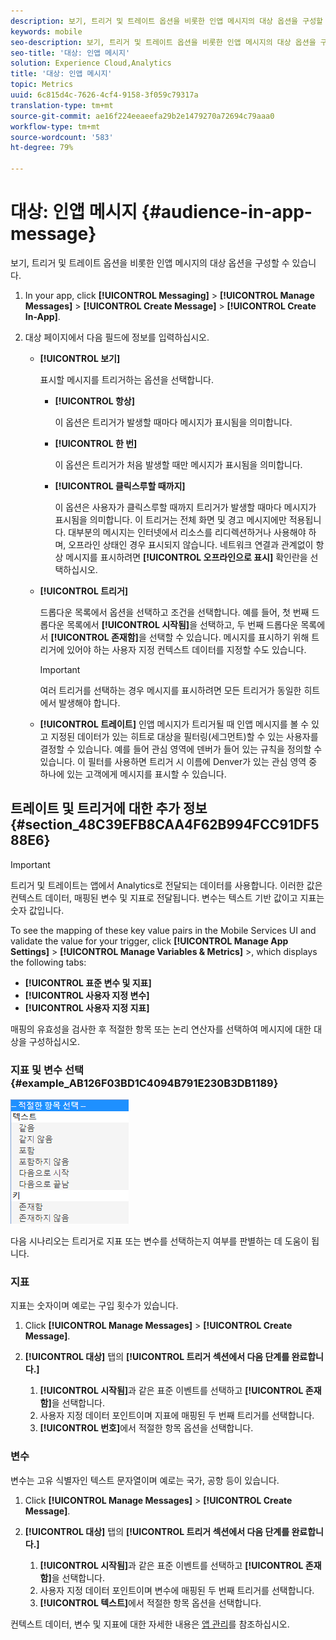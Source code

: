```yaml
---
description: 보기, 트리거 및 트레이트 옵션을 비롯한 인앱 메시지의 대상 옵션을 구성할 수 있습니다.
keywords: mobile
seo-description: 보기, 트리거 및 트레이트 옵션을 비롯한 인앱 메시지의 대상 옵션을 구성할 수 있습니다.
seo-title: '대상: 인앱 메시지'
solution: Experience Cloud,Analytics
title: '대상: 인앱 메시지'
topic: Metrics
uuid: 6c815d4c-7626-4cf4-9158-3f059c79317a
translation-type: tm+mt
source-git-commit: ae16f224eeaeefa29b2e1479270a72694c79aaa0
workflow-type: tm+mt
source-wordcount: '583'
ht-degree: 79%

---
```



# 대상: 인앱 메시지 {#audience-in-app-message}

보기, 트리거 및 트레이트 옵션을 비롯한 인앱 메시지의 대상 옵션을 구성할 수 있습니다.

1. In your app, click **[!UICONTROL Messaging]** > **[!UICONTROL Manage Messages]** > **[!UICONTROL Create Message]** > **[!UICONTROL Create In-App]**.
1. 대상 페이지에서 다음 필드에 정보를 입력하십시오.

   * **[!UICONTROL 보기]**

      표시할 메시지를 트리거하는 옵션을 선택합니다.

      * **[!UICONTROL 항상]**

         이 옵션은 트리거가 발생할 때마다 메시지가 표시됨을 의미합니다.

      * **[!UICONTROL 한 번]**

         이 옵션은 트리거가 처음 발생할 때만 메시지가 표시됨을 의미합니다.

      * **[!UICONTROL 클릭스루할 때까지]**

         이 옵션은 사용자가 클릭스루할 때까지 트리거가 발생할 때마다 메시지가 표시됨을 의미합니다. 이 트리거는 전체 화면 및 경고 메시지에만 적용됩니다. 대부분의 메시지는 인터넷에서 리소스를 리디렉션하거나 사용해야 하며, 오프라인 상태인 경우 표시되지 않습니다. 네트워크 연결과 관계없이 항상 메시지를 표시하려면 **[!UICONTROL 오프라인으로 표시]** 확인란을 선택하십시오.
   * **[!UICONTROL 트리거]**

      드롭다운 목록에서 옵션을 선택하고 조건을 선택합니다. 예를 들어, 첫 번째 드롭다운 목록에서 **[!UICONTROL 시작됨]**&#x200B;을 선택하고, 두 번째 드롭다운 목록에서 **[!UICONTROL 존재함]**&#x200B;을 선택할 수 있습니다. 메시지를 표시하기 위해 트리거에 있어야 하는 사용자 지정 컨텍스트 데이터를 지정할 수도 있습니다.

      >[!IMPORTANT]
      >
      >여러 트리거를 선택하는 경우 메시지를 표시하려면 모든 트리거가 동일한 히트에서 발생해야 합니다.

   * **[!UICONTROL 트레이트]**
인앱 메시지가 트리거될 때 인앱 메시지를 볼 수 있고 지정된 데이터가 있는 히트로 대상을 필터링(세그먼트)할 수 있는 사용자를 결정할 수 있습니다. 예를 들어 관심 영역에 덴버가 들어 있는 규칙을 정의할 수 있습니다. 이 필터를 사용하면 트리거 시 이름에 Denver가 있는 관심 영역 중 하나에 있는 고객에게 메시지를 표시할 수 있습니다.



## 트레이트 및 트리거에 대한 추가 정보 {#section_48C39EFB8CAA4F62B994FCC91DF588E6}

>[!IMPORTANT]
>
>트리거 및 트레이트는 앱에서 Analytics로 전달되는 데이터를 사용합니다. 이러한 값은 컨텍스트 데이터, 매핑된 변수 및 지표로 전달됩니다. 변수는 텍스트 기반 값이고 지표는 숫자 값입니다.

To see the mapping of these key value pairs in the Mobile Services UI and validate the value for your trigger, click **[!UICONTROL Manage App Settings]** >  **[!UICONTROL Manage Variables &amp; Metrics]** >, which displays the following tabs:

* **[!UICONTROL 표준 변수 및 지표]**
* **[!UICONTROL 사용자 지정 변수]**
* **[!UICONTROL 사용자 지정 지표]**

매핑의 유효성을 검사한 후 적절한 항목 또는 논리 연산자를 선택하여 메시지에 대한 대상을 구성하십시오.

### 지표 및 변수 선택 {#example_AB126F03BD1C4094B791E230B3DB1189}

![트리거 옵션](assets/custom_trigger_matcher_options.png)

다음 시나리오는 트리거로 지표 또는 변수를 선택하는지 여부를 판별하는 데 도움이 됩니다.

### 지표

지표는 숫자이며 예로는 구입 횟수가 있습니다.

1. Click **[!UICONTROL Manage Messages]** > **[!UICONTROL Create Message]**.
1. **[!UICONTROL 대상]** 탭의 **[!UICONTROL 트리거 섹션에서 다음 단계를 완료합니다.]**

   1. **[!UICONTROL 시작됨]**&#x200B;과 같은 표준 이벤트를 선택하고 **[!UICONTROL 존재함]**&#x200B;을 선택합니다.
   1. 사용자 지정 데이터 포인트이며 지표에 매핑된 두 번째 트리거를 선택합니다.
   1. **[!UICONTROL 번호]**&#x200B;에서 적절한 항목 옵션을 선택합니다.

### 변수

변수는 고유 식별자인 텍스트 문자열이며 예로는 국가, 공항 등이 있습니다.

1. Click **[!UICONTROL Manage Messages]** > **[!UICONTROL Create Message]**.
1. **[!UICONTROL 대상]** 탭의 **[!UICONTROL 트리거 섹션에서 다음 단계를 완료합니다.]**

   1. **[!UICONTROL 시작됨]**&#x200B;과 같은 표준 이벤트를 선택하고 **[!UICONTROL 존재함]**&#x200B;을 선택합니다.
   1. 사용자 지정 데이터 포인트이며 변수에 매핑된 두 번째 트리거를 선택합니다.
   1. **[!UICONTROL 텍스트]**&#x200B;에서 적절한 항목 옵션을 선택합니다.

컨텍스트 데이터, 변수 및 지표에 대한 자세한 내용은 [앱 관리](/help/using/manage-apps/manage-apps.md)를 참조하십시오.
